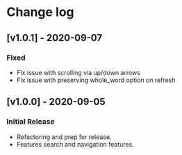 # Change log

## [v1.0.1] - 2020-09-07

### Fixed
* Fix issue with scrolling via up/down arrows
* Fix issue with preserving whole_word option on refresh

## [v1.0.0] - 2020-09-05

### Initial Release
* Refactoring and prep for release.
* Features search and navigation features.


